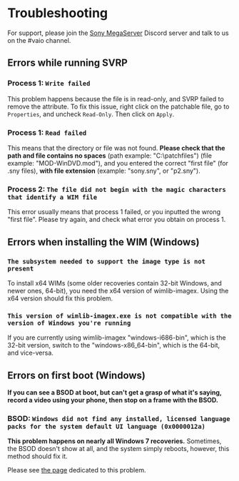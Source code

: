 # Troubleshooting

For support, please join the [Sony MegaServer](https://discord.gg/EdccRK73nC) Discord server and talk to us on the #vaio channel.

## Errors while running SVRP

### Process 1: `Write failed`

This problem happens because the file is in read-only, and SVRP failed to remove the attribute. To fix this issue, right click on the patchable file, go to `Properties`, and uncheck `Read-Only`. Then click on `Apply`.

### Process 1: `Read failed`

This means that the directory or file was not found. **Please check that the path and file contains no spaces** (path example: "C:\patchfiles") (file example: "MOD-WinDVD.mod"), and you entered the correct "first file" (for .sny files), **with file extension** (example: "sony.sny", or "p2.sny").

### Process 2: `The file did not begin with the magic characters that identify a WIM file`

This error usually means that process 1 failed, or you inputted the wrong "first file". Please try again, and check what error you obtain on process 1.

## Errors when installing the WIM (Windows)

### `The subsystem needed to support the image type is not present`

To install x64 WIMs (some older recoveries contain 32-bit Windows, and newer ones, 64-bit), you need the x64 version of wimlib-imagex. Using the x64 version should fix this problem.

### `This version of wimlib-imagex.exe is not compatible with the version of Windows you're running`

If you are currently using wimlib-imagex "windows-i686-bin", which is the 32-bit version, switch to the "windows-x86_64-bin", which is the 64-bit, and vice-versa.

## Errors on first boot (Windows)

**If you can see a BSOD at boot, but can't get a grasp of what it's saying, record a video using your phone, then stop on a frame with the BSOD.**

### BSOD: `Windows did not find any installed, licensed language packs for the system default UI language (0x0000012a)`

**This problem happens on nearly all Windows 7 recoveries.** Sometimes, the BSOD doesn't show at all, and the system simply reboots, however, this method should fix it.

Please see [the page](BSOD_0x0000012a.md) dedicated to this problem.
